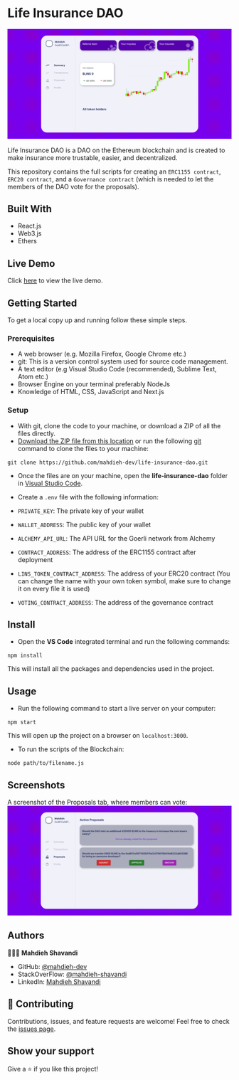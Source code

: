 # Life Insurance DAO

![LifeInsuranceDAO dashboard](https://github.com/mahdieh-dev/life-insurance-dao/blob/main/src/assets/dashboard.png)

Life Insurance DAO is a DAO on the Ethereum blockchain and is created to make insurance more trustable, easier, and decentralized.

This repository contains the full scripts for creating an `ERC1155 contract`, `ERC20 contract`, and a `Governance contract` (which is needed to let the members of the DAO vote for the proposals).

## Built With

- React.js
- Web3.js
- Ethers

## Live Demo

Click [here](life-insurance-dao.vercel.app) to view the live demo.

## Getting Started

To get a local copy up and running follow these simple steps.

### Prerequisites

- A web browser (e.g. Mozilla Firefox, Google Chrome etc.)
- git: This is a version control system used for source code management.
- A text editor (e.g Visual Studio Code (recommended), Sublime Text, Atom etc.)
- Browser Engine on your terminal preferably NodeJs
- Knowledge of HTML, CSS, JavaScript and Next.js

### Setup

- With git, clone the code to your machine, or download a ZIP of all the files directly.
- [Download the ZIP file from this location](https://github.com/mahdieh-dev/life-insurance-dao/archive/refs/heads/main.zip) or run the following [git](https://git-scm.com/) command to clone the files to your machine:

```
git clone https://github.com/mahdieh-dev/life-insurance-dao.git
```

- Once the files are on your machine, open the **life-insurance-dao** folder in [Visual Studio Code](https://code.visualstudio.com/download).
- Create a `.env` file with the following information:

- `PRIVATE_KEY`: The private key of your wallet
- `WALLET_ADDRESS`: The public key of your wallet
- `ALCHEMY_API_URL`: The API URL for the Goerli network from Alchemy
- `CONTRACT_ADDRESS`: The address of the ERC1155 contract after deployment
- `LINS_TOKEN_CONTRACT_ADDRESS`: The address of your ERC20 contract (You can change the name with your own token symbol, make sure to change it on every file it is used)
- `VOTING_CONTRACT_ADDRESS`: The address of the governance contract

## Install

- Open the **VS Code** integrated terminal and run the following commands:

```
npm install
```

This will install all the packages and dependencies used in the project.

## Usage

- Run the following command to start a live server on your computer:

```
npm start
```

This will open up the project on a browser on `localhost:3000`.

- To run the scripts of the Blockchain:

```
node path/to/filename.js
```

## Screenshots

A screenshot of the Proposals tab, where members can vote:
![LifeInsuranceDAO Proposals tab image](https://github.com/mahdieh-dev/life-insurance-dao/blob/main/src/assets/proposals.png)

## Authors

👩🏻‍💼 **Mahdieh Shavandi**

- GitHub: [@mahdieh-dev](https://github.com/mahdieh-dev)
- StackOverFlow: [@mahdieh-shavandi](https://stackoverflow.com/users/8898138/mahdieh-shavandi)
- LinkedIn: [Mahdieh Shavandi](https://www.linkedin.com/in/mshvnd/)

## 🤝 Contributing

Contributions, issues, and feature requests are welcome!
Feel free to check the [issues page](../../issues/).

## Show your support

Give a ⭐️ if you like this project!
